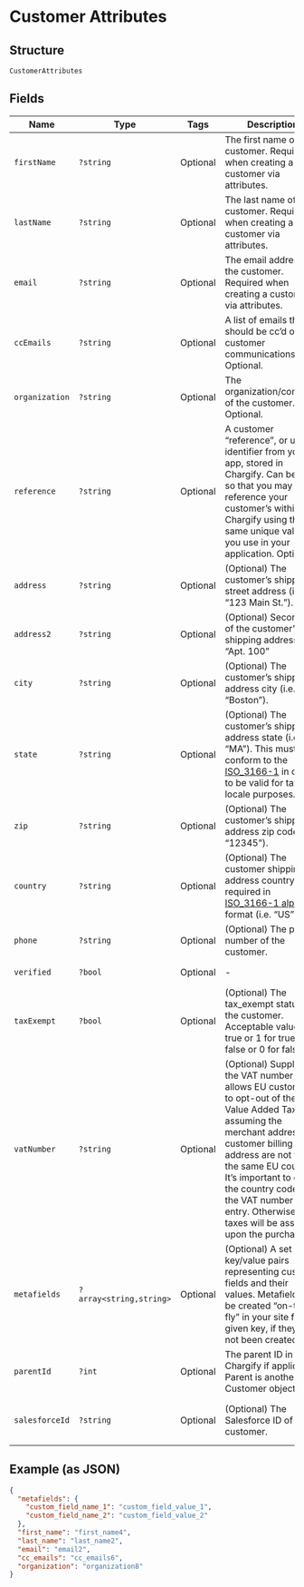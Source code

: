 
# Customer Attributes

## Structure

`CustomerAttributes`

## Fields

| Name | Type | Tags | Description | Getter | Setter |
|  --- | --- | --- | --- | --- | --- |
| `firstName` | `?string` | Optional | The first name of the customer. Required when creating a customer via attributes. | getFirstName(): ?string | setFirstName(?string firstName): void |
| `lastName` | `?string` | Optional | The last name of the customer. Required when creating a customer via attributes. | getLastName(): ?string | setLastName(?string lastName): void |
| `email` | `?string` | Optional | The email address of the customer. Required when creating a customer via attributes. | getEmail(): ?string | setEmail(?string email): void |
| `ccEmails` | `?string` | Optional | A list of emails that should be cc’d on all customer communications. Optional. | getCcEmails(): ?string | setCcEmails(?string ccEmails): void |
| `organization` | `?string` | Optional | The organization/company of the customer. Optional. | getOrganization(): ?string | setOrganization(?string organization): void |
| `reference` | `?string` | Optional | A customer “reference”, or unique identifier from your app, stored in Chargify. Can be used so that you may reference your customer’s within Chargify using the same unique value you use in your application. Optional. | getReference(): ?string | setReference(?string reference): void |
| `address` | `?string` | Optional | (Optional) The customer’s shipping street address (i.e. “123 Main St.”). | getAddress(): ?string | setAddress(?string address): void |
| `address2` | `?string` | Optional | (Optional) Second line of the customer’s shipping address i.e. “Apt. 100” | getAddress2(): ?string | setAddress2(?string address2): void |
| `city` | `?string` | Optional | (Optional) The customer’s shipping address city (i.e. “Boston”). | getCity(): ?string | setCity(?string city): void |
| `state` | `?string` | Optional | (Optional) The customer’s shipping address state (i.e. “MA”). This must conform to the [ISO_3166-1](https://en.wikipedia.org/wiki/ISO_3166-1#Current_codes) in order to be valid for tax locale purposes. | getState(): ?string | setState(?string state): void |
| `zip` | `?string` | Optional | (Optional) The customer’s shipping address zip code (i.e. “12345”). | getZip(): ?string | setZip(?string zip): void |
| `country` | `?string` | Optional | (Optional) The customer shipping address country, required in [ISO_3166-1 alpha-2](https://en.wikipedia.org/wiki/ISO_3166-1_alpha-2) format (i.e. “US”). | getCountry(): ?string | setCountry(?string country): void |
| `phone` | `?string` | Optional | (Optional) The phone number of the customer. | getPhone(): ?string | setPhone(?string phone): void |
| `verified` | `?bool` | Optional | - | getVerified(): ?bool | setVerified(?bool verified): void |
| `taxExempt` | `?bool` | Optional | (Optional) The tax_exempt status of the customer. Acceptable values are true or 1 for true and false or 0 for false. | getTaxExempt(): ?bool | setTaxExempt(?bool taxExempt): void |
| `vatNumber` | `?string` | Optional | (Optional) Supplying the VAT number allows EU customer’s to opt-out of the Value Added Tax assuming the merchant address and customer billing address are not within the same EU country. It’s important to omit the country code from the VAT number upon entry. Otherwise, taxes will be assessed upon the purchase. | getVatNumber(): ?string | setVatNumber(?string vatNumber): void |
| `metafields` | `?array<string,string>` | Optional | (Optional) A set of key/value pairs representing custom fields and their values. Metafields will be created “on-the-fly” in your site for a given key, if they have not been created yet. | getMetafields(): ?array | setMetafields(?array metafields): void |
| `parentId` | `?int` | Optional | The parent ID in Chargify if applicable. Parent is another Customer object. | getParentId(): ?int | setParentId(?int parentId): void |
| `salesforceId` | `?string` | Optional | (Optional) The Salesforce ID of the customer. | getSalesforceId(): ?string | setSalesforceId(?string salesforceId): void |

## Example (as JSON)

```json
{
  "metafields": {
    "custom_field_name_1": "custom_field_value_1",
    "custom_field_name_2": "custom_field_value_2"
  },
  "first_name": "first_name4",
  "last_name": "last_name2",
  "email": "email2",
  "cc_emails": "cc_emails6",
  "organization": "organization8"
}
```

